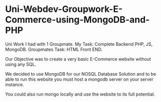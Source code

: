 # Uni-Webdev-Groupwork-E-Commerce-using-MongoDB-and-PHP
Uni Work I had with 1 Groupmate. My Task: Complete Backend PHP, JS, MongoDB. Groupmates Task: HTML Front END.

Our Objective was to create a very basic E-Commerce website without using any SQL.

We decided to use MongoDB for our NOSQL Database Solution and to be able to run this website you must host a mongodb server on your server instance.

You could also run mongo locally and use the website to its full potential.
